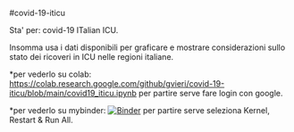 #covid-19-iticu

Sta' per: covid-19 ITalian ICU. 

Insomma usa i dati disponibili per graficare e mostrare considerazioni sullo stato dei ricoveri in ICU nelle regioni italiane. 


*per vederlo su colab: https://colab.research.google.com/github/gvieri/covid-19-iticu/blob/main/covid19_iticu.ipynb
per partire serve fare login con google.


*per vederlo su mybinder: [![Binder](https://mybinder.org/badge_logo.svg)](https://mybinder.org/v2/gh/gvieri/covid-19-iticu/main?filepath=covid19_iticu.ipynb)
per partire serve seleziona Kernel, Restart & Run All. 
 
